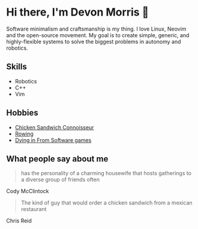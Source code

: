 # Hi there, I'm Devon Morris 👋
Software minimalism and craftsmanship is my thing. I love Linux, Neovim and the open-source movement. My goal is to create simple, generic, and highly-flexible systems to solve the biggest problems in autonomy and robotics.

## Skills
* Robotics
* C++
* Vim

## Hobbies
* [Chicken Sandwich Connoisseur](https://github.com/DevonMorris/chicken_sando)
* [Rowing](https://log.concept2.com/profile/1546802)
* [Dying in From Software games](https://www.youtube.com/watch?v=ltxMZgAyIBA)

## What people say about me

> has the personality of a charming housewife that hosts gatherings to a diverse group of friends often

Cody McClintock

> The kind of guy that would order a chicken sandwich from a mexican restaurant

Chris Reid
